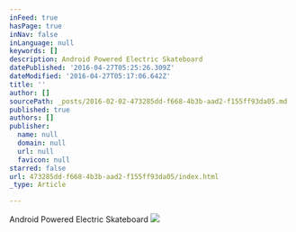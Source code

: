 ```yaml
---
inFeed: true
hasPage: true
inNav: false
inLanguage: null
keywords: []
description: Android Powered Electric Skateboard
datePublished: '2016-04-27T05:25:26.309Z'
dateModified: '2016-04-27T05:17:06.642Z'
title: ''
author: []
sourcePath: _posts/2016-02-02-473285dd-f668-4b3b-aad2-f155ff93da05.md
published: true
authors: []
publisher:
  name: null
  domain: null
  url: null
  favicon: null
starred: false
url: 473285dd-f668-4b3b-aad2-f155ff93da05/index.html
_type: Article

---
```

Android Powered Electric Skateboard
![](https://the-grid-user-content.s3-us-west-2.amazonaws.com/9c5f7634-4d90-4db1-8795-a080e1dd08c6.jpg)